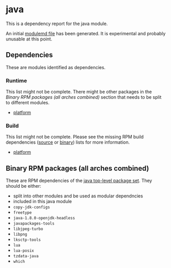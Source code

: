 # java
This is a dependency report for the java module.

An initial [modulemd file](java.yaml) has been generated. It is experimental and probably unusable at this point.
## Dependencies
These are modules identified as dependencies.
### Runtime
This list might not be complete. There might be other packages in the *Binary RPM packages (all arches combined)* section that needs to be split to different modules.
* [platform](../platform)
### Build
This list might not be complete. Please see the missing RPM build dependencies ([source](missing-buildtime-source-packages-short.txt) or [binary](missing-buildtime-binary-packages-short.txt)) lists for more information.
* [platform](../platform)
## Binary RPM packages (all arches combined)
These are RPM dependencies of the [java top-level package set](java.csv). They should be either:
* split into other modules and be used as modular dependncies
* included in this java module
* `copy-jdk-configs`
* `freetype`
* `java-1.8.0-openjdk-headless`
* `javapackages-tools`
* `libjpeg-turbo`
* `libpng`
* `lksctp-tools`
* `lua`
* `lua-posix`
* `tzdata-java`
* `which`
